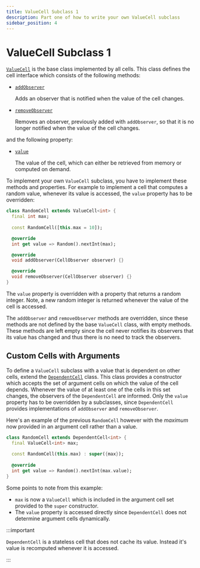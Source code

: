 ```yaml
---
title: ValueCell Subclass 1
description: Part one of how to write your own ValueCell subclass
sidebar_position: 4
---
```


# ValueCell Subclass 1

[`ValueCell`](https://pub.dev/documentation/live_cells/latest/live_cells/ValueCell-class.html)
is the base class implemented by all cells. This class defines the
cell interface which consists of the following methods:

* [`addObserver`](https://pub.dev/documentation/live_cells/latest/live_cells/ValueCell/addObserver.html)

  Adds an observer that is notified when the value of the cell changes.

* [`removeObserver`](https://pub.dev/documentation/live_cells/latest/live_cells/ValueCell/removeObserver.html)

  Removes an observer, previously added with `addObserver`, so that it
  is no longer notified when the value of the cell changes.

and the following property:

* [`value`](https://pub.dev/documentation/live_cells/latest/live_cells/ValueCell/value.html)

  The value of the cell, which can either be retrieved from memory or
  computed on demand.
  
To implement your own `ValueCell` subclass, you have to implement
these methods and properties. For example to implement a cell that
computes a random value, whenever its value is accessed, the `value`
property has to be overridden:

```dart title="Custom cell that returns a random value"
class RandomCell extends ValueCell<int> {
  final int max;
  
  const RandomCell([this.max = 10]);

  @override
  int get value => Random().nextInt(max);

  @override
  void addObserver(CellObserver observer) {}

  @override
  void removeObserver(CellObserver observer) {}
}
```

The `value` property is overridden with a property that returns a
random integer. Note, a new random integer is returned whenever the
value of the cell is accessed.

The `addObserver` and `removeObserver` methods are overridden, since
these methods are not defined by the base `ValueCell` class, with
empty methods. These methods are left empty since the cell never
notifies its observers that its value has changed and thus there is no
need to track the observers.

## Custom Cells with Arguments

To define a `ValueCell` subclass with a value that is dependent on
other cells, extend the
[`DependentCell`](https://pub.dev/documentation/live_cells_core/latest/live_cells_internals/DependentCell-class.html)
class. This class provides a constructor which accepts the set of
argument cells on which the value of the cell depends. Whenever the
value of at least one of the cells in this set changes, the observers
of the `DependentCell` are informed. Only the `value` property has to
be overridden by a subclasses, since `DependentCell` provides
implementations of `addObserver` and `removeObserver`.

Here's an example of the previous `RandomCell` however with the
*maximum* now provided in an argument cell rather than a value.

```dart
class RandomCell extends DependentCell<int> {
  final ValueCell<int> max;
  
  const RandomCell(this.max) : super({max});
  
  @override 
  int get value => Random().nextInt(max.value);
}
```

Some points to note from this example:

* `max` is now a `ValueCell` which is included in the argument cell
  set provided to the `super` constructor.
* The `value` property is accessed directly since `DependentCell` does
  not determine argument cells dynamically.

:::important

`DependentCell` is a stateless cell that does not cache its
value. Instead it's value is recomputed whenever it is accessed.

:::
